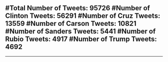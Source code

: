 #Total Number of Tweets: 95726 
#Number of Clinton Tweets: 56291
#Number of Cruz Tweets: 13559
#Number of Carson Tweets: 10821
#Number of Sanders Tweets: 5441
#Number of Rubio Tweets: 4917
#Number of Trump Tweets: 4692
---
---

